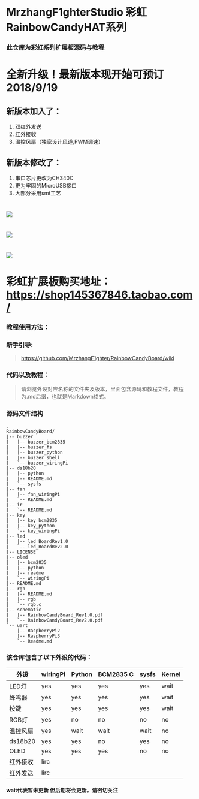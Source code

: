 # MrzhangF1ghterStudio 彩虹RainbowCandyHAT系列
### 此仓库为彩虹系列扩展板源码与教程
# 全新升级！最新版本现开始可预订 2018/9/19
## 新版本加入了：
1. 双红外发送
2. 红外接收
3. 温控风扇（独家设计风道,PWM调速）
## 新版本修改了：
1. 串口芯片更改为CH340C
2. 更为牢固的MicroUSB接口
3. 大部分采用smt工艺

# <img src="https://img.alicdn.com/imgextra/i4/1887229091/O1CN012H1j5qj9inQPsWT_!!1887229091.jpg" /><br>
# <img src="https://img.alicdn.com/imgextra/i4/1887229091/TB2MaoWb3HqK1RjSZFPXXcwapXa_!!1887229091.jpg"/><br>
# <img src="https://img.alicdn.com/imgextra/i2/1887229091/TB2e20kcmzqK1RjSZFjXXblCFXa_!!1887229091.jpg" /><br>


# 彩虹扩展板购买地址：https://shop145367846.taobao.com/
### 教程使用方法：
### 新手引导:
> https://github.com/MrzhangF1ghter/RainbowCandyBoard/wiki
### 代码以及教程：
> 请浏览外设对应名称的文件夹及版本，里面包含源码和教程文件，教程为.md后缀，也就是Markdown格式。<br>
### 源码文件结构
```
.
RainbowCandyBoard/
|-- buzzer
|   |-- buzzer_bcm2835
|   |-- buzzer_fs
|   |-- buzzer_python
|   |-- buzzer_shell
|   `-- buzzer_wiringPi
|-- ds18b20
|   |-- python
|   |-- README.md
|   `-- sysfs
|-- fan
|   |-- fan_wiringPi
|   `-- README.md
|-- ir
|   `-- README.md
|-- key
|   |-- key_bcm2835
|   |-- key_python
|   `-- key_wiringPi
|-- led
|   |-- led_BoardRev1.0
|   `-- led_BoardRev2.0
|-- LICENSE
|-- oled
|   |-- bcm2835
|   |-- python
|   |-- readme
|   `-- wiringPi
|-- README.md
|-- rgb
|   |-- README.md
|   |-- rgb
|   `-- rgb.c
|-- schematic
|   |-- RainbowCandyBoard_Rev1.0.pdf
|   `-- RainbowCandyBoard_Rev2.0.pdf
`-- uart
    |-- RaspberryPi2
    |-- RaspberryPi3
    `-- Readme.md
```
### 该仓库包含了以下外设的代码：
|外设|wiringPi|Python|BCM2835 C|sysfs|Kernel|
| ----|-----|-----|-----|-----|-----|
|LED灯|yes|yes|yes|yes|wait|
|蜂鸣器|yes|yes|yes|yes|wait|
|按键|yes|yes|yes|yes|wait|
|RGB灯|yes|no|no|no|no|
|温控风扇|yes|wait|wait|wait|no|
|ds18b20|yes|yes|no|yes|no|
|OLED|yes|yes|yes|no|no|
|红外接收|lirc|
|红外发送|lirc|

#### wait代表暂未更新 但后期将会更新。请密切关注
